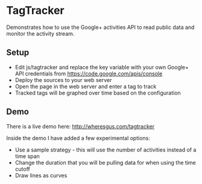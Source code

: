 # TagTracker
Demonstrates how to use the Google+ activities API to read public data and monitor the activity stream.

## Setup
* Edit js/tagtracker and replace the key variable with your own Google+ API credentials from https://code.google.com/apis/console
* Deploy the sources to your web server
* Open the page in the web server and enter a tag to track
* Tracked tags will be graphed over time based on the configuration

## Demo
There is a live demo here: http://wheresgus.com/tagtracker

Inside the demo I have added a few experimental options:
* Use a sample strategy - this will use the number of activities instead of a time span
* Change the duration that you will be pulling data for when using the time cutoff
* Draw lines as curves
